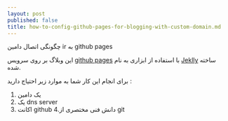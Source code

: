 ```yaml
---
layout: post
published: false
title: how-to-config-github-pages-for-blogging-with-custom-domain.md
---
```

چگونگی اتصال دامین ir به github pages

این وبلاگ بر روی سرویس [github pages](https://pages.github.com/) با استفاده از ابزاری به نام [Jeklly](https://jekyllrb.com/) ساخته شده.

برای انجام این کار شما به موارد زیر احتیاج دارید :
1. یک دامین
2. یک dns server
3. اکانت github
4.دانش فنی مختصری از git